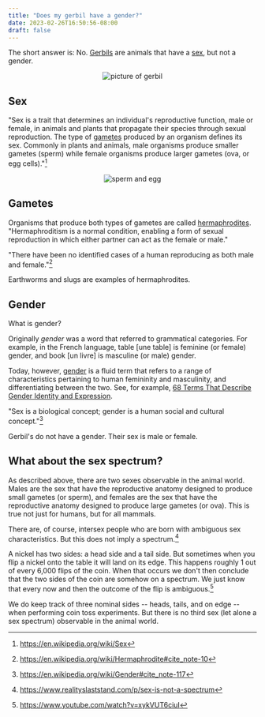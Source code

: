 ```yaml
---
title: "Does my gerbil have a gender?"
date: 2023-02-26T16:50:56-08:00
draft: false
---
```

The short answer is: No.
[Gerbils](https://en.wikipedia.org/wiki/Mongolian_gerbil) are animals
that have a [sex](https://en.wikipedia.org/wiki/Sex), but not a
gender.

<center>

![picture of gerbil](https://upload.wikimedia.org/wikipedia/commons/thumb/7/72/Gerbil_Awesomness.JPG/292px-Gerbil_Awesomness.JPG)

</center>

## Sex

"Sex is a trait that determines an individual's reproductive function,
male or female, in animals and plants that propagate their species
through sexual reproduction. The type of
[gametes](https://en.wikipedia.org/wiki/Gamete) produced by an
organism defines its sex. Commonly in plants and animals, male
organisms produce smaller gametes (sperm) while female
organisms produce larger gametes (ova, or egg cells)."[^1]

<center>

![sperm and egg](https://upload.wikimedia.org/wikipedia/commons/thumb/f/f7/Egg_and_Sperm.png/320px-Egg_and_Sperm.png)

</center>

## Gametes

Organisms that produce both types of gametes are called
[hermaphrodites](https://en.wikipedia.org/wiki/Hermaphrodite).
"Hermaphroditism is a normal condition, enabling a form of sexual
reproduction in which either partner can act as the female or male."

"There have been no identified cases of a human reproducing as both
male and female."[^2]

Earthworms and slugs are examples of hermaphrodites.

## Gender

What is gender?

Originally _gender_ was a word that referred to grammatical
categories. For example, in the French language, table [une table] is
feminine (or female) gender, and book [un livre] is masculine (or
male) gender.

Today, however, [gender](https://en.wikipedia.org/wiki/Gender) is a
fluid term that refers to a range of characteristics pertaining to
human femininity and masculinity, and differentiating between the
two. See, for example, [68 Terms That Describe Gender Identity and Expression](https://www.healthline.com/health/different-genders).


"Sex is a biological concept; gender is a human social and cultural
concept."[^3]

Gerbil's do not have a gender. Their sex is male or female.

## What about the sex spectrum?

As described above, there are two sexes observable in the animal
world. Males are the sex that have the reproductive anatomy designed
to produce small gametes (or sperm), and females are the sex that
have the reproductive anatomy designed to produce large gametes (or
ova). This is true not just for humans, but for all mammals.

There are, of course, intersex people who are born with ambiguous sex
characteristics. But this does not imply a spectrum.[^4]

A nickel has two sides: a head side and a tail side. But sometimes
when you flip a nickel onto the table it will land on its edge. This
happens roughly 1 out of every 6,000 flips of the coin. When that
occurs we don't then conclude that the two sides of the coin are
somehow on a spectrum. We just know that every now and then the
outcome of the flip is ambiguous.[^5]

We do keep track of three nominal sides -- heads, tails, and on edge
-- when performing coin toss experiments. But there is no third sex
(let alone a sex spectrum) observable in the animal world.


[^1]: https://en.wikipedia.org/wiki/Sex
[^2]: https://en.wikipedia.org/wiki/Hermaphrodite#cite_note-10
[^3]: https://en.wikipedia.org/wiki/Gender#cite_note-117
[^4]: https://www.realityslaststand.com/p/sex-is-not-a-spectrum
[^5]: https://www.youtube.com/watch?v=xykVUT6ciuI
